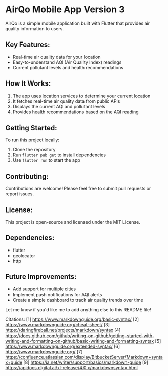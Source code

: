 # AirQo Mobile App Version 3

AirQo is a simple mobile application built with Flutter that provides air quality information to users.

## Key Features:

- Real-time air quality data for your location
- Easy-to-understand AQI (Air Quality Index) readings
- Current pollutant levels and health recommendations

## How It Works:

1. The app uses location services to determine your current location
2. It fetches real-time air quality data from public APIs
3. Displays the current AQI and pollutant levels
4. Provides health recommendations based on the AQI reading

## Getting Started:

To run this project locally:

1. Clone the repository
2. Run `flutter pub get` to install dependencies
3. Use `flutter run` to start the app

## Contributing:

Contributions are welcome! Please feel free to submit pull requests or report issues.

## License:

This project is open-source and licensed under the MIT License.

## Dependencies:

- flutter
- geolocator
- http

## Future Improvements:

- Add support for multiple cities
- Implement push notifications for AQI alerts
- Create a simple dashboard to track air quality trends over time

Let me know if you'd like me to add anything else to this README file!

Citations:
[1] https://www.markdownguide.org/basic-syntax/
[2] https://www.markdownguide.org/cheat-sheet/
[3] https://daringfireball.net/projects/markdown/syntax
[4] https://docs.github.com/github/writing-on-github/getting-started-with-writing-and-formatting-on-github/basic-writing-and-formatting-syntax
[5] https://www.markdownguide.org/extended-syntax/
[6] https://www.markdownguide.org/
[7] https://confluence.atlassian.com/display/BitbucketServer/Markdown+syntax+guide
[8] https://ia.net/writer/support/basics/markdown-guide
[9] https://apidocs.digital.ai/xl-release/4.0.x/markdownsyntax.html
